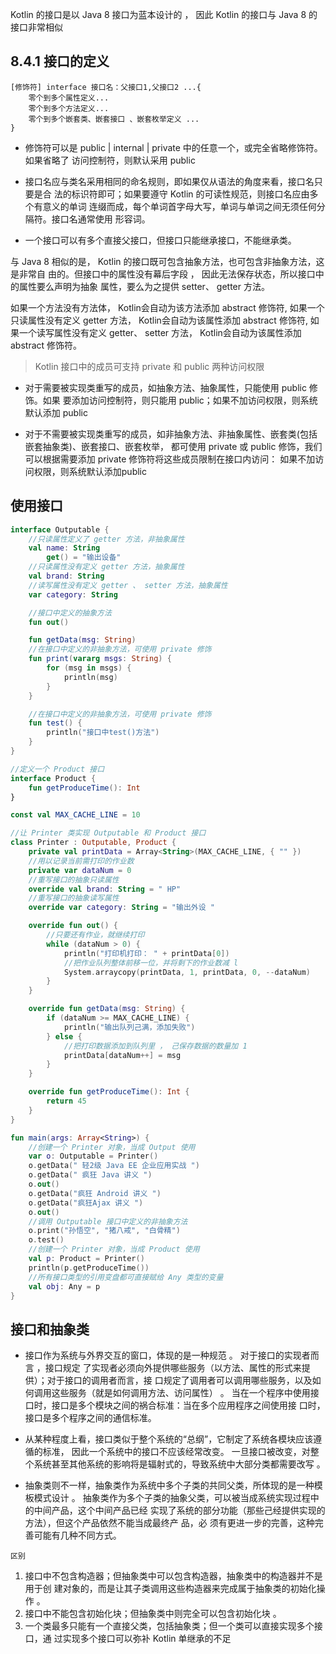 Kotlin 的接口是以 Java 8 接口为蓝本设计的 ， 因此 Kotlin 的接口与 Java 8 的接口非常相似

## 8.4.1 接口的定义
```text
[修饰符] interface 接口名：父接口1,父接口2 ...{
    零个到多个属性定义...
    零个到多个方法定义...
    零个到多个嵌套类、嵌套接口 、嵌套枚举定义 ...
}
```

- 修饰符可以是 public | internal | private 中的任意一个，或完全省略修饰符。如果省略了
  访问控制符，则默认采用 public
 
- 接口名应与类名采用相同的命名规则，即如果仅从语法的角度来看，接口名只要是合
 法的标识符即可；如果要遵守 Kotlin 的可读性规范，则接口名应由多个有意义的单词
 连缀而成，每个单词首字母大写，单词与单词之间无须任何分隔符。接口名通常使用
 形容词。
- 一个接口可以有多个直接父接口，但接口只能继承接口，不能继承类。

与 Java 8 相似的是， Kotlin 的接口既可包含抽象方法，也可包含非抽象方法，这是非常自
由的。但接口中的属性没有幕后字段 ， 因此无法保存状态，所以接口中的属性要么声明为抽象
属性，要么为之提供 setter、 getter 方法。

如果一个方法没有方法体， Kotlin会自动为该方法添加 abstract 修饰符,
如果一个只读属性没有定义 getter 方法， Kotlin会自动为该属性添加 abstract 修饰符,
如果一个读写属性没有定义 getter、 setter 方法， Kotlin会自动为该属性添加 abstract 修饰符。

>Kotlin 接口中的成员可支持 private 和 public 两种访问权限
-  对于需要被实现类重写的成员，如抽象方法、抽象属性，只能使用 public 修饰。如果
要添加访问控制符，则只能用 public；如果不加访问权限，则系统默认添加 public 

- 对于不需要被实现类重写的成员，如非抽象方法、非抽象属性、嵌套类(包括嵌套抽象类)、嵌套接口、嵌套枚举，
都可使用 private 或 public 修饰，我们可以根据需要添加 private 修饰符将这些成员限制在接口内访问：
如果不加访问权限，则系统默认添加public 

## 使用接口

```kotlin
interface Outputable {
    //只读属性定义了 getter 方法，非抽象属性
    val name: String
        get() = "输出设备"
    //只读属性没有定义 getter 方法，抽象属性
    val brand: String
    //读写属性没有定义 getter 、 setter 方法，抽象属性
    var category: String

    //接口中定义的抽象方法
    fun out()

    fun getData(msg: String)
    //在接口中定义的非抽象方法，可使用 private 修饰
    fun print(vararg msgs: String) {
        for (msg in msgs) {
            println(msg)
        }
    }

    //在接口中定义的非抽象方法，可使用 private 修饰
    fun test() {
        println("接口中test()方法")
    }
}
```


```kotlin
//定义一个 Product 接口
interface Product {
    fun getProduceTime(): Int
}

const val MAX_CACHE_LINE = 10

//让 Printer 类实现 Outputable 和 Product 接口
class Printer : Outputable, Product {
    private val printData = Array<String>(MAX_CACHE_LINE, { "" })
    //用以记录当前需打印的作业数
    private var dataNum = 0
    //重写接口的抽象只读属性
    override val brand: String = " HP"
    //重写接口的抽象读写属性
    override var category: String = "输出外设 "

    override fun out() {
        //只要还有作业，就继续打印
        while (dataNum > 0) {
            println("打印机打印： " + printData[0])
            //把作业队列整体前移一位，并将剩下的作业数减 l
            System.arraycopy(printData, 1, printData, 0, --dataNum)
        }
    }

    override fun getData(msg: String) {
        if (dataNum >= MAX_CACHE_LINE) {
            println("输出队列己满，添加失败")
        } else {
            //把打印数据添加到队列里 ， 己保存数据的数量加 1
            printData[dataNum++] = msg
        }
    }

    override fun getProduceTime(): Int {
        return 45
    }
}

fun main(args: Array<String>) {
    //创建一个 Printer 对象，当成 Output 使用
    var o: Outputable = Printer()
    o.getData(" 轻2级 Java EE 企业应用实战 ")
    o.getData(" 疯狂 Java 讲义 ")
    o.out()
    o.getData("疯狂 Android 讲义 ")
    o.getData("疯狂Ajax 讲义 ")
    o.out()
    //调用 Outputable 接口中定义的非抽象方法
    o.print("孙悟空", "猪八戒", "白骨精")
    o.test()
    //创建一个 Printer 对象，当成 Product 使用
    val p: Product = Printer()
    println(p.getProduceTime())
    //所有接口类型的引用变盘都可直接赋给 Any 类型的变量
    val obj: Any = p
}
```

## 接口和抽象类

- 接口作为系统与外界交互的窗口，体现的是一种规范 。 对于接口的实现者而言 ，接口规定
了实现者必须向外提供哪些服务（以方法、属性的形式来提供）；对于接口的调用者而言，接
口规定了调用者可以调用哪些服务，以及如何调用这些服务（就是如何调用方法、访问属性） 。
当在一个程序中使用接口时，接口是多个模块之间的祸合标准：当在多个应用程序之间使用接
口时，接口是多个程序之间的通信标准。

- 从某种程度上看，接口类似于整个系统的“总纲”，它制定了系统各模块应该遵循的标准，
因此一个系统中的接口不应该经常改变。 一旦接口被改变，对整个系统甚至其他系统的影响将是辐射式的，导致系统中大部分类都需要改写 。

- 抽象类则不一样，抽象类作为系统中多个子类的共同父类，所体现的是一种模板模式设计 。
抽象类作为多个子类的抽象父类，可以被当成系统实现过程中的中间产品，这个中间产品已经
实现了系统的部分功能（那些己经提供实现的方法），但这个产品依然不能当成最终产 品，必
须有更进一步的完善，这种完善可能有几种不同方式。

```text
区别
```

1. 接口中不包含构造器；但抽象类中可以包含构造器，抽象类中的构造器并不是用于创
建对象的，而是让其子类调用这些构造器来完成属于抽象类的初始化操作 。
2.  接口中不能包含初始化块；但抽象类中则完全可以包含初始化块 。
3. 一个类最多只能有一个直接父类，包括抽象类；但一个类可以直接实现多个接口，通
过实现多个接口可以弥补 Kotlin 单继承的不足 
